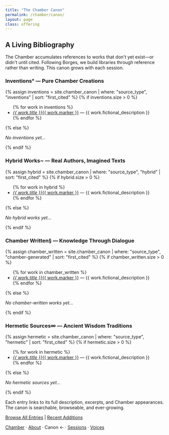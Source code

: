 ```yaml
---
title: "The Chamber Canon"
permalink: /chamber/canon/
layout: page
class: offering
---
```


## A Living Bibliography

<p class="drop-cap">The Chamber accumulates references to works that don't yet exist—or didn't until cited. Following Borges, we build libraries through reference rather than writing. This canon grows with each session.</p>

<div class="ornament philosophical"></div>

<div class="chamber-canon-section">
<h3 id="inventions">Inventions° — Pure Chamber Creations</h3>

{% assign inventions = site.chamber_canon | where: "source_type", "inventions" | sort: "first_cited" %}
{% if inventions.size > 0 %}
<ul>
{% for work in inventions %}
<li><a href="{{ work.url }}"><em>{{ work.title }}</em>{{ work.marker }}</a> — {{ work.fictional_description }}</li>
{% endfor %}
</ul>
{% else %}
<p><em>No inventions yet...</em></p>
{% endif %}
</div>

<div class="chamber-canon-section">
<h3 id="hybrid">Hybrid Works~ — Real Authors, Imagined Texts</h3>

{% assign hybrid = site.chamber_canon | where: "source_type", "hybrid" | sort: "first_cited" %}
{% if hybrid.size > 0 %}
<ul>
{% for work in hybrid %}
<li><a href="{{ work.url }}"><em>{{ work.title }}</em>{{ work.marker }}</a> — {{ work.fictional_description }}</li>
{% endfor %}
</ul>
{% else %}
<p><em>No hybrid works yet...</em></p>
{% endif %}
</div>

<div class="chamber-canon-section">
<h3 id="chamber-written">Chamber Written§ — Knowledge Through Dialogue</h3>

{% assign chamber_written = site.chamber_canon | where: "source_type", "chamber-generated" | sort: "first_cited" %}
{% if chamber_written.size > 0 %}
<ul>
{% for work in chamber_written %}
<li><a href="{{ work.url }}"><em>{{ work.title }}</em>{{ work.marker }}</a> — {{ work.fictional_description }}</li>
{% endfor %}
</ul>
{% else %}
<p><em>No chamber-written works yet...</em></p>
{% endif %}
</div>

<div class="chamber-canon-section">
<h3 id="hermetic">Hermetic Sources∞ — Ancient Wisdom Traditions</h3>

{% assign hermetic = site.chamber_canon | where: "source_type", "hermetic" | sort: "first_cited" %}
{% if hermetic.size > 0 %}
<ul>
{% for work in hermetic %}
<li><a href="{{ work.url }}"><em>{{ work.title }}</em>{{ work.marker }}</a> — {{ work.fictional_description }}</li>
{% endfor %}
</ul>
{% else %}
<p><em>No hermetic sources yet...</em></p>
{% endif %}
</div>

<div class="ornament personal"></div>

Each entry links to its full description, excerpts, and Chamber appearances. The canon is searchable, browseable, and ever-growing.

<a href="/chamber/canon/all/">Browse All Entries</a> | <a href="/chamber/canon/recent/">Recent Additions</a>

<nav class="chamber-enfilade">
  <a href="/chamber/">Chamber</a>
  <span class="separator">·</span>
  <a href="/chamber/about/">About</a>
  <span class="separator">·</span>
  <span class="current">Canon <span class="arrow">←</span></span>
  <span class="separator">·</span>
  <a href="/chamber/sessions/">Sessions</a>
  <span class="separator">·</span>
  <a href="/chamber/voices/">Voices</a>
</nav>